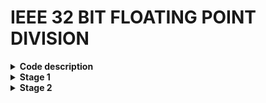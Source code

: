 # IEEE 32 BIT FLOATING POINT DIVISION

<details>
<summary><b> Code description </b></summary>

The following code performs division on 2 floating point numbers with representation as the IEE 754 format.

+ IEE 754 format

  ![image](https://github.com/ks-vandana/ieee32_fp_division/assets/116361300/93ff49ca-ab81-40f1-b1b6-421090a5d921)

+ Division algorithm used

  ![image](https://github.com/ks-vandana/ieee32_fp_division/assets/116361300/7a988498-8cf2-4005-a23b-ce8b9031a69f)


</details>


<details>
<summary><b> Stage 1 </b></summary>

### Yosys synthesis
Use the following commands
```
cd /home/vandana/VLSI/sky130RTLDesignAndSynthesisWorkshop/verilog_files/yosys
./yosys
read_liberty -lib /home/vandana/VLSI/sky130RTLDesignAndSynthesisWorkshop/my_lib/lib/sky130_fd_sc_hd__tt_025C_1v80.lib
read_verilog /home/vandana/ieee32_fp_division/Design/ks_vandana_fp_div.v
synth -top ks_vandana_fp_div
```
  ![image](https://github.com/ks-vandana/ieee32_fp_division/assets/116361300/c55007fe-b22a-440a-8405-7f8f5f928691)
  ![image](https://github.com/ks-vandana/ieee32_fp_division/assets/116361300/e113538e-4ec5-4dcb-9c40-d9acb8de43eb)

---

### abc
Use the following commands
```
abc -liberty /home/vandana/VLSI/sky130RTLDesignAndSynthesisWorkshop/my_lib/lib/sky130_fd_sc_hd__tt_025C_1v80.lib
```
  ![image](https://github.com/ks-vandana/ieee32_fp_division/assets/116361300/d94db74a-7db3-4755-a0e5-09b6c1d17c4c)
  ![image](https://github.com/ks-vandana/ieee32_fp_division/assets/116361300/a40cbb3b-675a-428d-afc9-86c2c30716b4)
  ![image](https://github.com/ks-vandana/ieee32_fp_division/assets/116361300/6291946f-a4c7-4372-a979-f6a09fa0e1e9)

---

### Netlist generation
Use the following commands
```
show
write_verilog -noattr /home/vandana/ieee32_fp_division/STAGE_1/ks_vandana_fp_div_netlist.v
```
  SInce there are 12009 cells and 11881 interconnect wires, ``show`` command doesnt give an output in the terminal
  ![image](https://github.com/ks-vandana/ieee32_fp_division/assets/116361300/16333ae4-c130-4d45-a336-e577f5073c99)
  ![image](https://github.com/ks-vandana/ieee32_fp_division/assets/116361300/34b538f7-93a3-4b3d-9280-c712a2c37e86)

---

### Pre-synthesis simulation
Use the following commands
```
cd /home/vandana/VLSI/sky130RTLDesignAndSynthesisWorkshop/verilog_files
iverilog ks_vandana_fp_div.v ks_vandana_fp_div_tb.v
./a.out
gtkwave ks_vandana_fp_div.vcd
```
  ![image](https://github.com/ks-vandana/ieee32_fp_division/assets/116361300/2e93899b-80d1-478b-adc1-b9793357b5a1)
  ![image](https://github.com/ks-vandana/ieee32_fp_division/assets/116361300/51ddcd03-44fc-45fa-b9af-2065ad7ff1cf)
  ![image](https://github.com/ks-vandana/ieee32_fp_division/assets/116361300/88215b0e-16fd-4b9d-ab91-234281321d23)

```
Values in testbench:
1) a1=32'b01000010111101111011001100110011 = 123.85 in decimal

   b1=32'b01000010001101100000000000000000 = 45.5 in decimal

   Output expected : c1 = 32'b01000000001011100011010011100011 = 2.72197 in decimal

   Output seen in gtkwave : c1 = 32'b1000000001011100011010011100011 = 2.72197 in decimal
   
3) a1=32'b01000010000101110101000011100101 = 37.829 in decimal

   b1=32'b01000000000010001110010101100000 = 2.139 in decimal

   Output expected : c1 = 32'b01000001100011010111101110100010 = 17.68536 in decimal

   Output seen in gtkwave : c1 = 32'b01000001100011010111101110100001 = 17.68536 in decimal
   
5) a1=32'b01000010100001101101001101110101 = 67.413 in decimal

   b1=32'b01000001000011110001001001101111 = 8.942 in decimal

   Output expected : c1 = 32'b01000000111100010011111011010000 = 7.53891 in decimal

   Output seen in gtkwave : c1 = 32'b01000000111100010011111011001110 = 7.53891 in decimal
```
Thus the code is accurate upto 5 decimal places.

### Post-synthesis simulation

Now we use the following commands
```
iverilog ../my_lib/verilog_model/primitives.v ../my_lib/verilog_model/sky130_fd_sc_hd.v ../verilog_files/ks_vandana_fp_div_netlist.v ../verilog_files/ks_vandana_fp_div_tb.v
./a.out
gtkwave ks_vandana_fp_div.vcd
```
  ![image](https://github.com/ks-vandana/ieee32_fp_division/assets/116361300/8b78fc9c-a7f4-494e-a4b9-e715abcd6a28)
  ![image](https://github.com/ks-vandana/ieee32_fp_division/assets/116361300/cdb7ee91-bd13-4394-94b5-ff6582e474d2)
  ![image](https://github.com/ks-vandana/ieee32_fp_division/assets/116361300/fa8e640c-b204-4f32-883c-1cff2e1127e6)

We can see that the gtkwave result is the same as obtained above. Thus even after connecting the primitives, the results remain the same as above.

---

</details>

<details>

<summary><b> Stage 2 </b></summary>

### Timing analysis
**my_base.scd** must be present inside the src folder of your design and **pre_sta.conf** must be present in the OpenLane folder. 
Some changes made in the config.tcl file are
```
"CLOCK_PERIOD": 30.000,
"MAX_FANOUT_CONSTRAINT": 4,
"SYNTH_STRATEGY": "DELAY 1",
"SYNTH_SIZING":1,
```
First we need to synthesize the design as the results from synthesis is used in the **pre_sta.conf** file
```
cd OpenLane
sudo make mount
./flow.tcl -interactive
package require openlane 0.9
prep -design ks_vandana_fp_div
run_synthesis
```
After ensuring that, run the following command after **run_synthesis**.
```
sta pre_sta.conf
```
![image](https://github.com/ks-vandana/ieee32_fp_division/assets/116361300/af2c94c3-d2e5-4bca-b308-bf2050662c92)
![image](https://github.com/ks-vandana/ieee32_fp_division/assets/116361300/73931f9a-0bee-48d5-a648-a5e803995aeb)
![image](https://github.com/ks-vandana/ieee32_fp_division/assets/116361300/a07cde81-2fff-4c53-a5cf-ed135dc87569)

We can see that tns = 0 and wns = 0. But slack = 6.06. Even though slack is met, we need to ensure that this value is as minimum as possible. We can ensure this by reducing the clock period.
After reducing clock period, perform the above commands again. 

When clock period was set as 25.

![image](https://github.com/ks-vandana/ieee32_fp_division/assets/116361300/20acaecb-8501-4577-b59d-f1ddcf42b075)

Even though slack is 1.06, we can minimize it further. 

When clock period is set as 24.

![image](https://github.com/ks-vandana/ieee32_fp_division/assets/116361300/de58cba1-9a97-4d86-a2d6-12c4bb4962e8)

Thus slack is now in an acceptable range.

### Floorplan

Now that timing analysis before synthesis is done, run the following commands to generate floorplan
```
run_floorplan
```
![image](https://github.com/ks-vandana/ieee32_fp_division/assets/116361300/f2aba5a8-feb8-4e87-b17f-d5dbf505289b)

```
cd /home/vandana/OpenLane/designs/ks_vandana_fp_div/runs/RUN_2023.11.03_14.16.41/results/floorplan
magic -T /home/vandana/sky130/magic/sky130.tech lef read /home/vandana/OpenLane/designs/ks_vandana_fp_div/runs/RUN_2023.11.03_14.16.41/tmp/merged.nom.lef def read ks_vandana_fp_div.def &
```
![image](https://github.com/ks-vandana/ieee32_fp_division/assets/116361300/7103c625-3bf7-4bf0-afa6-9fba031cdb8c)
![image](https://github.com/ks-vandana/ieee32_fp_division/assets/116361300/de89c1eb-b55e-4281-9173-00aa3575be98)

### Placement

```
run_placement
```
![image](https://github.com/ks-vandana/ieee32_fp_division/assets/116361300/b9ad9aef-fbe9-482d-a0dc-75a12d3a2f52)

```
cd /home/vandana/OpenLane/designs/ks_vandana_fp_div/runs/RUN_2023.11.02_04.31.57/results/placement
magic -T /home/vandana/sky130/magic/sky130.tech lef read /home/vandana/OpenLane/designs/ks_vandana_fp_div/runs/RUN_2023.11.02_04.31.57/tmp/merged.nom.lef def read ks_vandana_fp_div.def &
```
![image](https://github.com/ks-vandana/ieee32_fp_division/assets/116361300/2a13f658-4cad-453f-a695-be76f92c43dc)
![image](https://github.com/ks-vandana/ieee32_fp_division/assets/116361300/97341390-5f55-4579-b1b7-94e10c83bc69)
![image](https://github.com/ks-vandana/ieee32_fp_division/assets/116361300/72f59a9a-8a63-42f9-ac81-c73b5d7a6d73)

### Clock tree synthesis

```
run_cts
```
![image](https://github.com/ks-vandana/ieee32_fp_division/assets/116361300/8c9846de-0483-4403-bbfa-e89f55beba62)

### Power Distribution Network
```
gen_pdn
```
![image](https://github.com/ks-vandana/ieee32_fp_division/assets/116361300/0257b01d-e475-4567-bd3a-e93e1248208a)

### Routing
```
run_routing
```
![image](https://github.com/ks-vandana/ieee32_fp_division/assets/116361300/35a1524e-de65-41c0-ace3-4dc326d30b19)

```
cd /home/vandana/OpenLane/designs/ks_vandana_fp_div/runs/RUN_2023.11.02_04.31.57/results/routing
magic -T /home/vandana/sky130/magic/sky130.tech lef read /home/vandana/OpenLane/designs/ks_vandana_fp_div/runs/RUN_2023.11.02_04.31.57/tmp/merged.nom.lef def read ks_vandana_fp_div.def &
```
![image](https://github.com/ks-vandana/ieee32_fp_division/assets/116361300/4717d0e3-e5ea-4957-87f7-a7abf4c80833)
![image](https://github.com/ks-vandana/ieee32_fp_division/assets/116361300/4af3d884-3e01-4787-ae69-2ff51e3effad)
![image](https://github.com/ks-vandana/ieee32_fp_division/assets/116361300/cc0c1e0f-dfe1-4b23-a2d6-3a173421e6c8)

### Automatic flow of OpenLane
```

```

</details>
